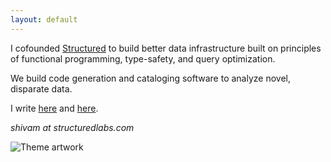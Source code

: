 ```yaml
---
layout: default
---
```


I cofounded [Structured](https://www.structuredlabs.com) to build better data infrastructure built on principles of functional programming, type-safety, and query optimization.

We build code generation and cataloging software to analyze novel, disparate data.

I write [here](https://structuredlabs.substack.com/) and [here](https://shivamsinghal.substack.com/).

*shivam at structuredlabs.com*

<img id="theme-image" class="theme-image" alt="Theme artwork">
